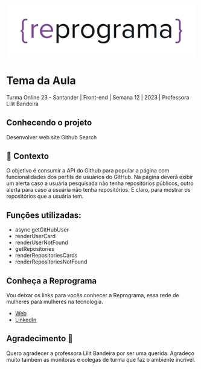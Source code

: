 <h1 align="center">
  <img src="assets/reprograma-fundos-claros.png" alt="logo reprograma" width="500">
</h1>

# Tema da Aula

Turma Online 23 - Santander | Front-end | Semana 12 | 2023 | Professora Lilit Bandeira

## Conhecendo o projeto

Desenvolver web site Github Search

## 🧠 Contexto

O objetivo é consumir a API do Github para popular a página com funcionalidades dos perfils de usuários do GitHub.
Na página deverá exibir um alerta caso a usuária pesquisada não tenha repositórios públicos, outro alerta para caso a usuária não tenha repositórios. E claro, para mostrar os repositórios que a usuária tem. 

## Funções utilizadas:

* async getGitHubUser
* renderUserCard
* renderUserNotFound
* getRepositories
* renderRepositoriesCards
* renderRepositoriesNotFound

## Conheça a Reprograma

Vou deixar os links para vocês conhecer a Reprograma, essa rede de mulheres para mulheres na tecnologia. 

- [Web](https://reprograma.com.br/)
- [LinkedIn](https://www.linkedin.com/company/reprogramabr/)

## Agradecimento 💜

Quero agradecer a professora Lilit Bandeira por ser uma querida. 
Agradeço muito também as monitoras e colegas de turma que faz o ambiente incrível. 